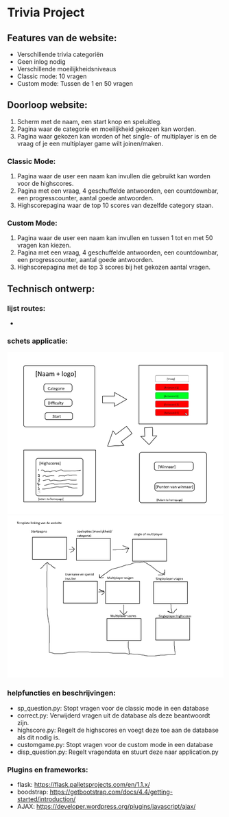 #  Trivia Project
## Features van de website:
* Verschillende trivia categoriën
* Geen inlog nodig
* Verschillende moeilijkheidsniveaus
* Classic mode: 10 vragen
* Custom mode: Tussen de 1 en 50 vragen

## Doorloop website:
1. Scherm met de naam, een start knop en speluitleg.
2. Pagina waar de categorie en moeilijkheid gekozen kan worden.
3. Pagina waar gekozen kan worden of het single- of multiplayer is en de vraag of je een multiplayer game wilt joinen/maken.

### Classic Mode:
1. Pagina waar de user een naam kan invullen die gebruikt kan worden voor de highscores.
2. Pagina met een vraag, 4 geschuffelde antwoorden, een countdownbar, een progresscounter, aantal goede antwoorden.
3. Highscorepagina waar de top 10 scores van dezelfde category staan.

### Custom Mode:
1. Pagina waar de user een naam kan invullen en tussen 1 tot en met 50 vragen kan kiezen.
2. Pagina met een vraag, 4 geschuffelde antwoorden, een countdownbar, een progresscounter, aantal goede antwoorden.
3. Highscorepagina met de top 3 scores bij het gekozen aantal vragen.

## Technisch ontwerp:
### lijst routes:
*

### schets applicatie:
![Schets ideeën van pagina's](/doc/schets.png)
![links tussen pagina's](/doc/template_linking.png)

### helpfuncties en beschrijvingen:
* sp_question.py: Stopt vragen voor de classic mode in een database
* correct.py: Verwijderd vragen uit de database als deze beantwoordt zijn.
* highscore.py: Regelt de highscores en voegt deze toe aan de database als dit nodig is.
* customgame.py: Stopt vragen voor de custom mode in een database
* disp_question.py: Regelt vragendata en stuurt deze naar application.py

### Plugins en frameworks:
* flask: https://flask.palletsprojects.com/en/1.1.x/
* boodstrap: https://getbootstrap.com/docs/4.4/getting-started/introduction/
* AJAX: https://developer.wordpress.org/plugins/javascript/ajax/